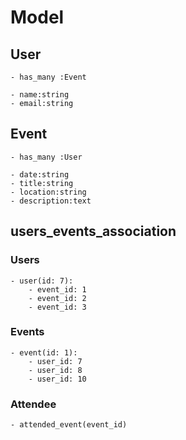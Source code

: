 # Model

## User

    - has_many :Event

    - name:string
    - email:string

## Event

    - has_many :User

    - date:string
    - title:string
    - location:string
    - description:text


## users_events_association

### Users
    - user(id: 7):
        - event_id: 1
        - event_id: 2
        - event_id: 3

### Events
    - event(id: 1):
        - user_id: 7
        - user_id: 8
        - user_id: 10

### Attendee
    - attended_event(event_id)
